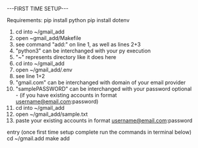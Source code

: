 ---FIRST TIME SETUP---

Requirements:
pip install python
pip install dotenv


1) cd into ~/gmail_add
2) open ~gmail_add/Makefile
3) see command "add:" on line 1, as well as lines 2+3
4) "python3" can be interchanged with your py execution
5) "~" represents directory like it does here
6) cd into ~/gmail_add
7) open ~/gmail_add/.env
8) see line 1+2
9) "gmail.com" can be interchanged with domain of your email provider
10) "samplePASSWORD" can be interchanged with your password
optional - (if you have existing accounts in format username@email.com:password)
11) cd into ~/gmail_add
12) open ~/gmail_add/sample.txt
13) paste your existing accounts in format username@email.com:password

entry (once first time setup complete run the commands in terminal below)
cd ~/gmail.add
make add
